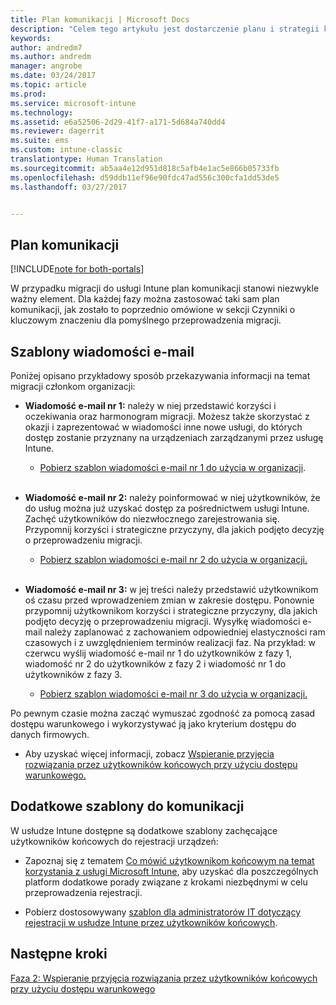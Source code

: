 ```yaml
---
title: Plan komunikacji | Microsoft Docs
description: "Celem tego artykułu jest dostarczenie planu i strategii komunikacji związanej z migracją."
keywords: 
author: andredm7
ms.author: andredm
manager: angrobe
ms.date: 03/24/2017
ms.topic: article
ms.prod: 
ms.service: microsoft-intune
ms.technology: 
ms.assetid: e6a52506-2d29-41f7-a171-5d684a740dd4
ms.reviewer: dagerrit
ms.suite: ems
ms.custom: intune-classic
translationtype: Human Translation
ms.sourcegitcommit: ab5aa4e12d951d818c5afb4e1ac5e866b05733fb
ms.openlocfilehash: d59ddb11ef96e90fdc47ad556c300cfa1dd53de5
ms.lasthandoff: 03/27/2017


---
```


## <a name="communication-plan"></a>Plan komunikacji

[!INCLUDE[note for both-portals](../includes/note-for-both-portals.md)]

W przypadku migracji do usługi Intune plan komunikacji stanowi niezwykle ważny element. Dla każdej fazy można zastosować taki sam plan komunikacji, jak zostało to poprzednio omówione w sekcji Czynniki o kluczowym znaczeniu dla pomyślnego przeprowadzenia migracji.

## <a name="e-mail-templates"></a>Szablony wiadomości e-mail

Poniżej opisano przykładowy sposób przekazywania informacji na temat migracji członkom organizacji:

-   **Wiadomość e-mail nr 1:** należy w niej przedstawić korzyści i oczekiwania oraz harmonogram migracji. Możesz także skorzystać z okazji i zaprezentować w wiadomości inne nowe usługi, do których dostęp zostanie przyznany na urządzeniach zarządzanymi przez usługę Intune.

    -   [Pobierz szablon wiadomości e-mail nr 1 do użycia w organizacji](https://gallery.technet.microsoft.com/Intune-migration-guide-end-e3209b35).
<br></br>

-   **Wiadomość e-mail nr 2:** należy poinformować w niej użytkowników, że do usług można już uzyskać dostęp za pośrednictwem usługi Intune. Zachęć użytkowników do niezwłocznego zarejestrowania się. Przypomnij korzyści i strategiczne przyczyny, dla jakich podjęto decyzję o przeprowadzeniu migracji.

    -   [Pobierz szablon wiadomości e-mail nr 2 do użycia w organizacji.](https://gallery.technet.microsoft.com/Intune-migration-guide-end-a9d25eb5)
<br></br>

-   **Wiadomość e-mail nr 3:** w jej treści należy przedstawić użytkownikom oś czasu przed wprowadzeniem zmian w zakresie dostępu. Ponownie przypomnij użytkownikom korzyści i strategiczne przyczyny, dla jakich podjęto decyzję o przeprowadzeniu migracji. Wysyłkę wiadomości e-mail należy zaplanować z zachowaniem odpowiedniej elastyczności ram czasowych i z uwzględnieniem terminów realizacji faz. Na przykład: w czerwcu wyślij wiadomość e-mail nr 1 do użytkowników z fazy 1, wiadomość nr 2 do użytkowników z fazy 2 i wiadomość nr 1 do użytkowników z fazy 3.

    -   [Pobierz szablon wiadomości e-mail nr 3 do użycia w organizacji.](https://gallery.technet.microsoft.com/Intune-migration-guide-end-831521b5)

Po pewnym czasie można zacząć wymuszać zgodność za pomocą zasad dostępu warunkowego i wykorzystywać ją jako kryterium dostępu do danych firmowych.

-   Aby uzyskać więcej informacji, zobacz [Wspieranie przyjęcia rozwiązania przez użytkowników końcowych przy użyciu dostępu warunkowego.](https://docs.microsoft.com/intune/plan-design/migration-phase2-drive-end-user-adoption-with-conditional-access)

## <a name="additional-communication-templates"></a>Dodatkowe szablony do komunikacji

W usłudze Intune dostępne są dodatkowe szablony zachęcające użytkowników końcowych do rejestracji urządzeń:

-   Zapoznaj się z tematem [Co mówić użytkownikom końcowym na temat korzystania z usługi Microsoft Intune](https://docs.microsoft.com/en-us/intune/deploy-use/what-to-tell-your-end-users-about-using-microsoft-intune), aby uzyskać dla poszczególnych platform dodatkowe porady związane z krokami niezbędnymi w celu przeprowadzenia rejestracji.

-   Pobierz dostosowywany [szablon dla administratorów IT dotyczący rejestracji w usłudze Intune przez użytkowników końcowych](https://gallery.technet.microsoft.com/End-user-Intune-enrollment-55dfd64a).

## <a name="next-steps"></a>Następne kroki

[Faza 2: Wspieranie przyjęcia rozwiązania przez użytkowników końcowych przy użyciu dostępu warunkowego](https://docs.microsoft.com/intune/plan-design/migration-phase2-drive-end-user-adoption-with-conditional-access)


